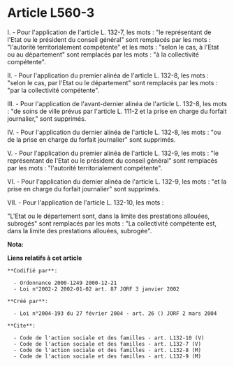 # Article L560-3

I. - Pour l'application de l'article L. 132-7, les mots : "le représentant de l'Etat ou le président du conseil général" sont
remplacés par les mots : "l'autorité territorialement compétente" et les mots : "selon le cas, à l'Etat ou au département"
sont remplacés par les mots : "à la collectivité compétente".

II. - Pour l'application du premier alinéa de l'article L. 132-8, les mots : "selon le cas, par l'Etat ou le département"
sont remplacés par les mots : "par la collectivité compétente".

III. - Pour l'application de l'avant-dernier alinéa de l'article L. 132-8, les mots : "de soins de ville prévus par l'article
L. 111-2 et la prise en charge du forfait journalier," sont supprimés.

IV. - Pour l'application du dernier alinéa de l'article L. 132-8, les mots : "ou de la prise en charge du forfait journalier"
sont supprimés.

V. - Pour l'application du premier alinéa de l'article L. 132-9, les mots : "le représentant de l'Etat ou le président du
conseil général" sont remplacés par les mots : "l'autorité territorialement compétente".

VI. - Pour l'application du dernier alinéa de l'article L. 132-9, les mots : "et la prise en charge du forfait journalier"
sont supprimés.

VII. - Pour l'application de l'article L. 132-10, les mots :

"L'Etat ou le département sont, dans la limite des prestations allouées, subrogés" sont remplacés par les mots : "La
collectivité compétente est, dans la limite des prestations allouées, subrogée".

**Nota:**



**Liens relatifs à cet article**

	**Codifié par**:

	  - Ordonnance 2000-1249 2000-12-21
	  - Loi n°2002-2 2002-01-02 art. 87 JORF 3 janvier 2002

	**Créé par**:

	  - Loi n°2004-193 du 27 février 2004 - art. 26 () JORF 2 mars 2004

	**Cite**:

	  - Code de l'action sociale et des familles - art. L132-10 (V)
	  - Code de l'action sociale et des familles - art. L132-7 (V)
	  - Code de l'action sociale et des familles - art. L132-8 (M)
	  - Code de l'action sociale et des familles - art. L132-9 (M)

